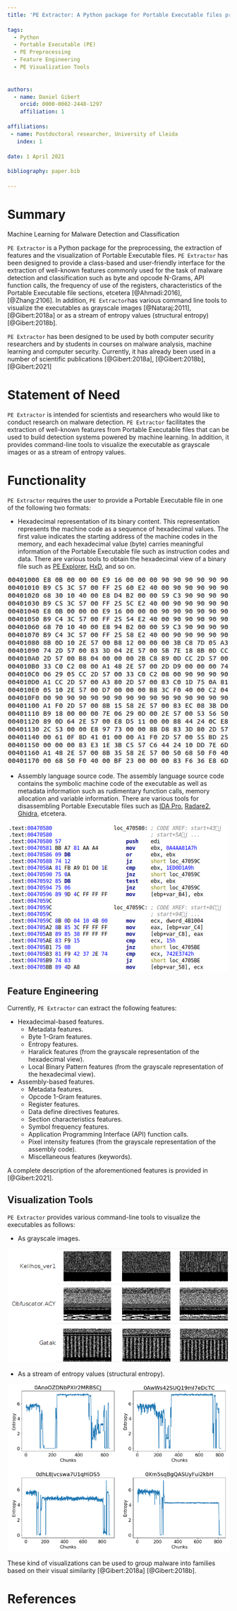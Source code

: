 ```yaml
---
title: 'PE Extractor: A Python package for Portable Executable files processing'

tags:
  - Python
  - Portable Executable (PE)
  - PE Preprocessing
  - Feature Engineering
  - PE Visualization Tools
 
  
authors:
  - name: Daniel Gibert
    orcid: 0000-0002-2448-1297
    affiliation: 1
    
affiliations:
 - name: Postdoctoral researcher, University of Lleida
   index: 1
   
date: 1 April 2021

bibliography: paper.bib

---
```


# Summary

Machine Learning for Malware Detection and Classification

``PE Extractor`` is a Python package for the preprocessing, the extraction of features and the visualization of Portable Executable files. 
``PE Extractor`` has been designed to provide a class-based and user-friendly interface for the extraction of well-known
features commonly used for the task of malware detection and classification such as byte and opcode N-Grams, API function calls, 
the frequency of use of the registers, characteristics of the Portable Executable file sections, etcetera [@Ahmadi:2016], [@Zhang:2106]. 
In addition, ``PE Extractor``has various command line tools to visualize the executables as grayscale images [@Nataraj:2011], [@Gibert:2018a]
or as a stream of entropy values (structural entropy) [@Gibert:2018b].

``PE Extractor`` has been designed to be used by both computer security researchers and by students in courses on malware analysis,
machine learning and computer security. Currently, it has already been used in a number of scientific publications [@Gibert:2018a], [@Gibert:2018b], [@Gibert:2021] 


# Statement of Need

``PE Extractor`` is intended for scientists and researchers who would like to conduct research on malware detection. 
``PE Extractor`` facilitates the extraction of well-known features from Portable Executable files that can be used to build
detection systems powered by machine learning. In addition, it provides command-line tools to visualize the executable
as grayscale images or as a stream of entropy values.

# Functionality
``PE Extractor`` requires the user to provide a Portable Executable file in one of the following two formats:

- Hexadecimal representation of its binary content. This representation represents the machine code as a sequence of 
hexadecimal values. The first value indicates the starting address of the machine codes in the memory, and each 
hexadecimal value (byte) carries meaningful information of the Portable Executable file such as instruction codes
and data. There are various tools to obtain the hexadecimal view of a binary file such as [PE Explorer](http://www.heaventools.com/flexhex-hex-editor.htm), [HxD](https://mh-nexus.de/en/hxd/), and so on.

![hexadecimal_view](./docs/hex_view.png)

- Assembly language source code. The  assembly language source code contains the symbolic machine code of the executable
 as well as metadata information such as rudimentary function calls, memory allocation and variable information. 
 There are various tools for disassembling Portable Executable files such as [IDA Pro](https://www.hex-rays.com/products/ida/), 
 [Radare2](https://rada.re/n/), [Ghidra](https://ghidra-sre.org/), etcetera.

![assembly_view](./docs/asm_view.png)

## Feature Engineering
Currently, ``PE Extractor`` can extract the following features:

- Hexadecimal-based features.
    - Metadata features.
    - Byte 1-Gram features.
    - Entropy features.
    - Haralick features (from the grayscale representation of the hexadecimal view).
    - Local Binary Pattern features (from the grayscale representation of the hexadecimal view).
- Assembly-based features.
    - Metadata features.
    - Opcode 1-Gram features.
    - Register features.
    - Data define directives features.
    - Section characteristics features.
    - Symbol frequency features.
    - Application Programming Interface (API) function calls.
    - Pixel intensity features (from the grayscale representation of the assembly code).
    - Miscellaneous features (keywords).

A complete description of the aforementioned features is provided in [@Gibert:2021]. 

## Visualization Tools
``PE Extractor`` provides various command-line tools to visualize the executables as follows:

- As grayscale images.

![hexadecimal_view](./docs/grayscale_images_kelihos_obfuscator_gatak.png)

- As a stream of entropy values (structural entropy).

![assembly_view](./docs/ramnit_gatak_entropy_families_comparison_small.png)

These kind of visualizations can be used to group malware into families based on their visual similarity [@Gibert:2018a] [@Gibert:2018b].

# References

